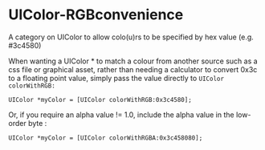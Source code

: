 UIColor-RGBconvenience
======================

A category on UIColor to allow colo(u)rs to be specified by hex value (e.g. #3c4580)

When wanting a UIColor * to match a colour from another source such as a css file or graphical asset, rather
than needing a calculator to convert 0x3c to a floating point value, simply pass the value directly to
`UIColor colorWithRGB:`

    UIColor *myColor = [UIColor colorWithRGB:0x3c4580];

Or, if you require an alpha value != 1.0, include the alpha value in the low-order byte :

    UIColor *myColor = [UIColor colorWithRGBA:0x3c458080];

